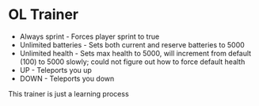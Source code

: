 # OL Trainer

- Always sprint - Forces player sprint to true
- Unlimited batteries - Sets both current and reserve batteries to 5000
- Unlimited health - Sets max health to 5000, will increment from default (100) to 5000 slowly; could not figure out how to force default health
- UP - Teleports you up
- DOWN - Teleports you down

This trainer is just a learning process
